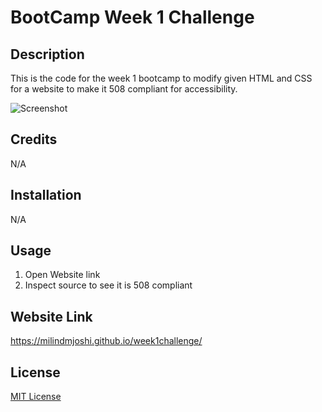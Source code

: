 # BootCamp Week 1 Challenge 
## Description
This is the code for the week 1 bootcamp to modify given HTML and CSS for a website to make it 508 compliant for accessibility.


![Screenshot](https://milindmjoshi.github.io/week1challenge/assets/images/01-html-css-git-homework-demo.png)
## Credits
N/A

## Installation
N/A

## Usage
1. Open Website link
2. Inspect source to see it is 508 compliant

## Website Link
https://milindmjoshi.github.io/week1challenge/

## License
[MIT License](https://opensource.org/license/mit/)

